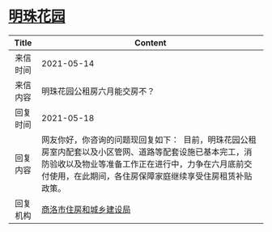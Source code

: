 # <a href="http://www.shangluo.gov.cn/zmhd/ldxxxx.jsp?urltype=leadermail.LeaderMailContentUrl&wbtreeid=1112&leadermailid=7241">明珠花园</a>
|Title|Content|
|:---:|---|
|来信时间|2021-05-14|
|来信内容|明珠花园公租房六月能交房不？|
|回复时间|2021-05-18|
|回复内容|网友你好，你咨询的问题现回复如下：  目前，明珠花园公租房室内配套以及小区管网、道路等配套设施已基本完工，消防验收以及物业等准备工作正在进行中，力争在六月底前交付使用，在此期间，各住房保障家庭继续享受住房租赁补贴政策。|
|回复机构|<a href="../../categories/agencies/商洛市住房和城乡建设局.md">商洛市住房和城乡建设局</a>|
